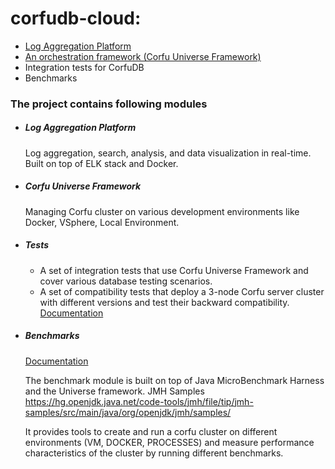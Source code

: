 # corfudb-cloud:
 - [Log Aggregation Platform](cloud/infrastructure/docs/lap)
 - [An orchestration framework (Corfu Universe Framework)](universe)
 - Integration tests for CorfuDB
 - Benchmarks

### The project contains following modules
 - ##### Log Aggregation Platform
   
   Log aggregation, search, analysis, and data visualization in real-time. Built on top of ELK stack and Docker.
   
 - ##### Corfu Universe Framework
   
   Managing Corfu cluster on various development environments like Docker, VSphere, Local Environment.  
   
 - ##### Tests
   
   - A set of integration tests that use Corfu Universe Framework and cover various database testing scenarios.
   - A set of compatibility tests that deploy a 3-node Corfu server cluster with different versions and test their backward compatibility.
   [Documentation](tests/docs/compatibility-tests) 
 
 - ##### Benchmarks 
   
   [Documentation](benchmarks/docs/benchmarks)

   The benchmark module is built on top of Java MicroBenchmark Harness and the Universe framework.
   JMH Samples https://hg.openjdk.java.net/code-tools/jmh/file/tip/jmh-samples/src/main/java/org/openjdk/jmh/samples/

   It provides tools to create and run a corfu cluster on different environments (VM, DOCKER, PROCESSES)
   and measure performance characteristics of the cluster by running different benchmarks.
